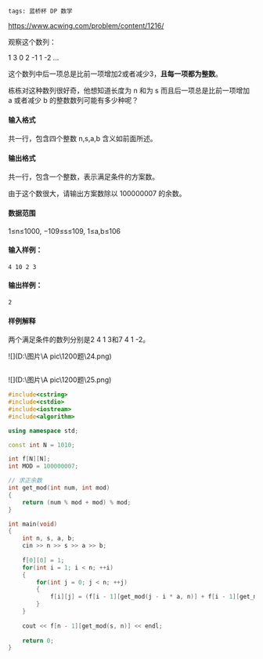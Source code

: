 ```
tags: 蓝桥杯 DP 数学
```



https://www.acwing.com/problem/content/1216/



观察这个数列：

1 3 0 2 -1 1 -2 …

这个数列中后一项总是比前一项增加2或者减少3，**且每一项都为整数**。

栋栋对这种数列很好奇，他想知道长度为 n 和为 s 而且后一项总是比前一项增加 a 或者减少 b 的整数数列可能有多少种呢？

#### 输入格式

共一行，包含四个整数 n,s,a,b 含义如前面所述。

#### 输出格式

共一行，包含一个整数，表示满足条件的方案数。

由于这个数很大，请输出方案数除以 100000007 的余数。

#### 数据范围

1≤n≤1000,
−109≤s≤109,
1≤a,b≤106

#### 输入样例：

```
4 10 2 3
```

#### 输出样例：

```
2
```

#### 样例解释

两个满足条件的数列分别是2 4 1 3和7 4 1 -2。



![](D:\图片\A pic\1200题\24.png)



![]()



![](D:\图片\A pic\1200题\25.png)



```cpp
#include<cstring>
#include<cstdio>
#include<iostream>
#include<algorithm>

using namespace std;

const int N = 1010;

int f[N][N];
int MOD = 100000007; 

// 求正余数
int get_mod(int num, int mod)
{
    return (num % mod + mod) % mod;
}

int main(void)
{
    int n, s, a, b;
    cin >> n >> s >> a >> b;
    
    f[0][0] = 1;
    for(int i = 1; i < n; ++i)
    {
        for(int j = 0; j < n; ++j)
        {
            f[i][j] = (f[i - 1][get_mod(j - i * a, n)] + f[i - 1][get_mod(j + i * b, n)]) % MOD;
        }
    }
    
    cout << f[n - 1][get_mod(s, n)] << endl;
    
    return 0;
}
```

